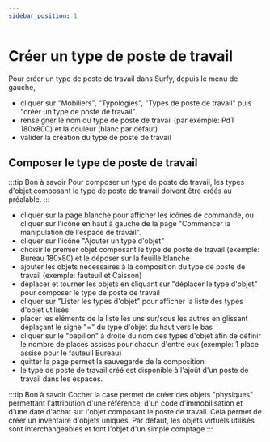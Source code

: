 ```yaml
---
sidebar_position: 1
---
```

# Créer un type de poste de travail

<Youtube code="EV6UUY1utws"/>


Pour créer un type de poste de travail dans Surfy, depuis le menu de gauche, 

-   cliquer sur "Mobiliers", "Typologies", "Types de poste de travail" puis "créer un type de poste de travail".
-   renseigner le nom du type de poste de travail (par exemple: PdT 180x80C) et la couleur (blanc par défaut)
-   valider la création du type de poste de travail

## Composer le type de poste de travail
 
:::tip Bon à savoir
Pour composer un type de poste de travail, les types d'objet composant le type de poste de travail doivent être créés au préalable.
:::

 -  cliquer sur la page blanche pour afficher les icônes de commande, ou cliquer sur l'icône en haut à gauche de la page "Commencer la manipulation de l'espace de travail".
 -  cliquer sur l'icône "Ajouter un type d'objet"
 -  choisir le premier objet composant le type de poste de travail (exemple: Bureau 180x80) et le déposer sur la feuille blanche
 -  ajouter les objets nécessaires à la composition du type de poste de travail (exemple: fauteuil et Caisson)
-   déplacer et tourner les objets en cliquant sur "déplaçer le type d'objet" pour composer le type de poste de travail
-   cliquer sur "Lister les types d'objet" pour afficher la liste des types d'objet utilisés
-   placer les éléments de la liste les uns sur/sous les autres en glissant déplaçant le signe "=" du type d'objet du haut vers le bas
 -  cliquer sur le "papillon" à droite du nom des types d'objet afin de définir le nombre de places assises pour chacun d'entre eux (exemple: 1 place assise pour le fauteuil Bureau)
 -  quitter la page permet la sauvegarde de la composition
 -  le type de poste de travail créé est disponible à l'ajoût d'un poste de travail dans les espaces.
 
:::tip Bon à savoir
 Cocher la case permet de créer des objets "physiques" permettant l'attribution d'une référence, d'un code d'immobilisation et d'une date d'achat sur l'objet composant le poste de travail. Cela permet de créer un inventaire d'objets uniques.
 Par défaut, les objets virtuels utilisés sont interchangeables et font l'objet d'un simple comptage
:::
 
 

